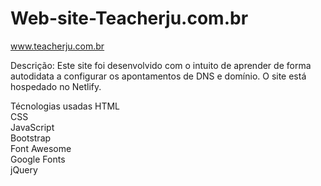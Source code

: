 # Web-site-Teacherju.com.br

<a> www.teacherju.com.br <a/>



Descrição: Este site foi desenvolvido com o intuito de aprender de forma autodidata a configurar os apontamentos de DNS e domínio. O site está hospedado no Netlify.

Técnologias usadas
    HTML <br/>
    CSS <br/>
    JavaScript <br/>
    Bootstrap <br/>
    Font Awesome <br/>
    Google Fonts <br/>
    jQuery <br/>
